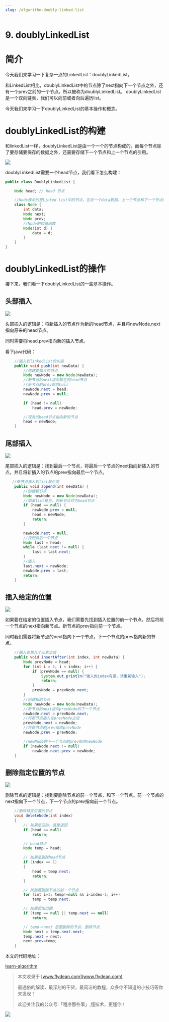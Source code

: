 ```yaml
---
slug: /algorithm-doubly-linked-list
---
```


# 9. doublyLinkedList

# 简介

今天我们来学习一下复杂一点的LinkedList：doublyLinkedList。

和LinkedList相比，doublyLinkedList中的节点除了next指向下一个节点之外，还有一个prev之前的一个节点。所以被称为doublyLinkedList。 doublyLinkedList是一个双向链表，我们可以向前或者向后遍历list。

今天我们来学习一下doublyLinkedList的基本操作和概念。

# doublyLinkedList的构建

和linkedList一样，doublyLinkedList是由一个一个的节点构成的。而每个节点除了要存储要保存的数据之外，还需要存储下一个节点和上一个节点的引用。

![](https://img-blog.csdnimg.cn/20200711225727337.png)

doublyLinkedList需要一个head节点，我们看下怎么构建：

~~~java
public class DoublyLinkedList {

    Node head; // head 节点

    //Node表示的是Linked list中的节点，包含一个data数据，上一个节点和下一个节点的引用
    class Node {
        int data;
        Node next;
        Node prev;
        //Node的构造函数
        Node(int d) {
            data = d;
        }
    }
}
~~~

# doublyLinkedList的操作

接下来，我们看一下doublyLinkedList的一些基本操作。

## 头部插入

![](https://img-blog.csdnimg.cn/20200711231151829.gif)

头部插入的逻辑是：将新插入的节点作为新的head节点，并且将newNode.next指向原来的head节点。

同时需要将head.prev指向新的插入节点。

看下java代码：

~~~java
    //插入到linkedList的头部
    public void push(int newData) {
        //构建要插入的节点
        Node newNode = new Node(newData);
        //新节点的next指向现在的head节点
        //新节点的prev指向null
        newNode.next = head;
        newNode.prev = null;

        if (head != null)
            head.prev = newNode;

        //现有的head节点指向新的节点
        head = newNode;
    }
~~~

## 尾部插入

![](https://img-blog.csdnimg.cn/20200711231502635.gif)

尾部插入的逻辑是：找到最后一个节点，将最后一个节点的next指向新插入的节点，并且将新插入的节点的prev指向最后一个节点。

~~~java
   //新节点插入到list最后面
    public void append(int newData) {
        //创建新节点
        Node newNode = new Node(newData);
        //如果list是空，则新节点作为head节点
        if (head == null) {
            newNode.prev = null;
            head = newNode;
            return;
        }

        newNode.next = null;
        //找到最后一个节点
        Node last = head;
        while (last.next != null) {
            last = last.next;
        }
        //插入
        last.next = newNode;
        newNode.prev = last;
        return;
    }
~~~

## 插入给定的位置

![](https://img-blog.csdnimg.cn/202007112317512.gif)

如果要在给定的位置插入节点，我们需要先找到插入位置的前一个节点，然后将前一个节点的next指向新节点。新节点的prev指向前一个节点。

同时我们需要将新节点的next指向下一个节点，下一个节点的prev指向新的节点。

~~~java
    //插入在第几个元素之后
    public void insertAfter(int index, int newData) {
        Node prevNode = head;
        for (int i = 1; i < index; i++) {
            if (prevNode == null) {
                System.out.println("输入的index有误，请重新输入");
                return;
            }
            prevNode = prevNode.next;
        }
        //创建新的节点
        Node newNode = new Node(newData);
        //新节点的next指向prevNode的下一个节点
        newNode.next = prevNode.next;
        //将新节点插入在prevNode之后
        prevNode.next = newNode;
        //将新节点的prev指向prevNode
        newNode.prev = prevNode;

        //newNode的下一个节点的prev指向newNode
        if (newNode.next != null)
            newNode.next.prev = newNode;
    }
~~~

## 删除指定位置的节点

![](https://img-blog.csdnimg.cn/20200711232055223.gif)

删除节点的逻辑是：找到要删除节点的前一个节点，和下一个节点。前一个节点的next指向下一个节点，下一个节点的prev指向前一个节点。

~~~java
    //删除特定位置的节点
    void deleteNode(int index)
    {
        // 如果是空的，直接返回
        if (head == null)
            return;

        // head节点
        Node temp = head;

        // 如果是删除head节点
        if (index == 1)
        {
            head = temp.next;
            return;
        }

        // 找到要删除节点的前一个节点
        for (int i=1; temp!=null && i<index-1; i++)
            temp = temp.next;

        // 如果超出范围
        if (temp == null || temp.next == null)
            return;

        // temp->next 是要删除的节点，删除节点
        Node next = temp.next.next;
        temp.next = next;
        next.prev=temp;
    }
~~~

本文的代码地址：

[learn-algorithm](https://github.com/ddean2009/learn-algorithm/tree/master/sorting)

> 本文收录于 [www.flydean.com](www.flydean.com)
>
> 最通俗的解读，最深刻的干货，最简洁的教程，众多你不知道的小技巧等你来发现！
> 
> 欢迎关注我的公众号:「程序那些事」,懂技术，更懂你！

![](https://img-blog.csdnimg.cn/20200709152618916.png)



